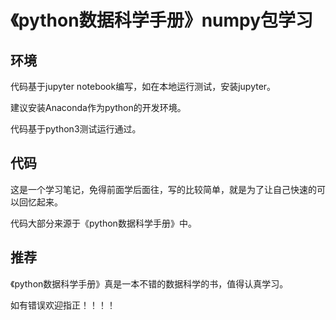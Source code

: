 # 《python数据科学手册》numpy包学习

## 环境

代码基于jupyter notebook编写，如在本地运行测试，安装jupyter。

建议安装Anaconda作为python的开发环境。

代码基于python3测试运行通过。

## 代码

这是一个学习笔记，免得前面学后面往，写的比较简单，就是为了让自己快速的可以回忆起来。

代码大部分来源于《python数据科学手册》中。

## 推荐

《python数据科学手册》真是一本不错的数据科学的书，值得认真学习。

如有错误欢迎指正！！！！